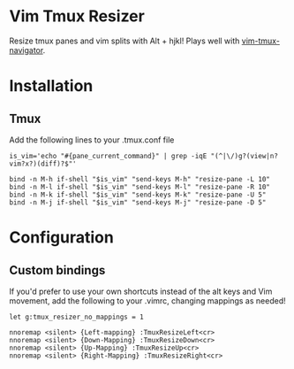 # Vim Tmux Resizer
Resize tmux panes and vim splits with Alt + hjkl! Plays well with [vim-tmux-navigator](https://github.com/christoomey/vim-tmux-navigator).

# Installation

## Tmux
Add the following lines to your .tmux.conf file

```tmux
is_vim='echo "#{pane_current_command}" | grep -iqE "(^|\/)g?(view|n?vim?x?)(diff)?$"'

bind -n M-h if-shell "$is_vim" "send-keys M-h" "resize-pane -L 10"
bind -n M-l if-shell "$is_vim" "send-keys M-l" "resize-pane -R 10"
bind -n M-k if-shell "$is_vim" "send-keys M-k" "resize-pane -U 5"
bind -n M-j if-shell "$is_vim" "send-keys M-j" "resize-pane -D 5"
```
# Configuration

## Custom bindings

If you'd prefer to use your own shortcuts instead of the alt keys and Vim movement,
add the following to your .vimrc, changing mappings as needed!

```vim
let g:tmux_resizer_no_mappings = 1

nnoremap <silent> {Left-mapping} :TmuxResizeLeft<cr>
nnoremap <silent> {Down-Mapping} :TmuxResizeDown<cr>
nnoremap <silent> {Up-Mapping} :TmuxResizeUp<cr>
nnoremap <silent> {Right-Mapping} :TmuxResizeRight<cr>

```

